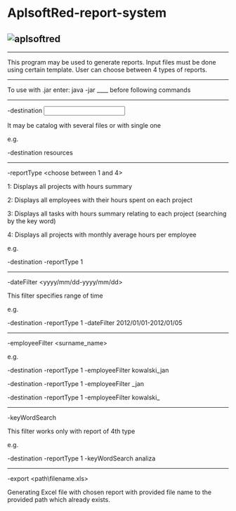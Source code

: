 # AplsoftRed-report-system

![aplsoftred](https://user-images.githubusercontent.com/51538654/122644141-0d711d00-d114-11eb-8b83-b126bf810b81.jpg)
-----------------------------------------------------------------------------
-----------------------------------------------------------------------------

This program may be used to generate reports.
Input files must be done using certain template. 
User can choose between 4 types of reports.

-----------------------------------------------------------------------------

To use with .jar enter:
java -jar ____
before following commands

-----------------------------------------------------------------------------

-destination <input the source files path>

It may be catalog with several files or with single one

e.g.

-destination resources

-----------------------------------------------------------------------------

-reportType <choose between 1 and 4>

1: Displays all projects with hours summary 

2: Displays all employees with their hours spent on each project

3: Displays all tasks with hours summary relating to each project (searching by the key word)

4: Displays all projects with monthly average hours per employee

e.g.

-destination -reportType 1

-----------------------------------------------------------------------------

-dateFilter <yyyy/mm/dd-yyyy/mm/dd>

This filter specifies range of time

e.g.

-destination -reportType 1 -dateFilter 2012/01/01-2012/01/05

-----------------------------------------------------------------------------

-employeeFilter <surname_name>

e.g.

-destination -reportType 1 -employeeFilter kowalski_jan

-destination -reportType 1 -employeeFilter _jan

-destination -reportType 1 -employeeFilter kowalski_

-----------------------------------------------------------------------------

-keyWordSearch

This filter works only with report of 4th type

e.g.

-destination -reportType 1 -keyWordSearch analiza

-----------------------------------------------------------------------------
-export <path\filename.xls>

Generating Excel file with chosen report with provided file name to the provided path which already exists.




